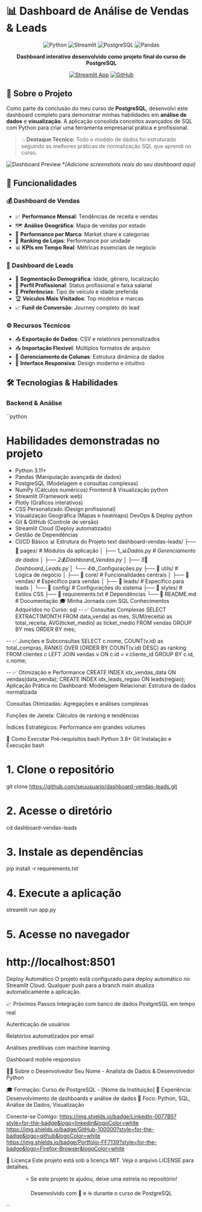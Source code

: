 # 📊 Dashboard de Análise de Vendas & Leads

<div align="center">

![Python](https://img.shields.io/badge/Python-3776AB?style=for-the-badge&logo=python&logoColor=white)
![Streamlit](https://img.shields.io/badge/Streamlit-FF4B4B?style=for-the-badge&logo=Streamlit&logoColor=white)
![PostgreSQL](https://img.shields.io/badge/PostgreSQL-316192?style=for-the-badge&logo=postgresql&logoColor=white)
![Pandas](https://img.shields.io/badge/Pandas-2C2D72?style=for-the-badge&logo=pandas&logoColor=white)

**Dashboard interativo desenvolvido como projeto final do curso de PostgreSQL**

[![Streamlit App](https://static.streamlit.io/badges/streamlit_badge_black_white.svg)](https://seusuario-streamlit-app.streamlit.app/)
[![GitHub](https://img.shields.io/badge/GitHub-100000?style=for-the-badge&logo=github&logoColor=white)](https://github.com/seuusuario/dashboard-vendas-leads)

</div>

## 🎯 Sobre o Projeto

Como parte da conclusão do meu curso de **PostgreSQL**, desenvolvi este dashboard completo para demonstrar minhas habilidades em **análise de dados** e **visualização**. A aplicação consolida conceitos avançados de SQL com Python para criar uma ferramenta empresarial prática e profissional.

> 💡 **Destaque Técnico:** Todo o modelo de dados foi estruturado seguindo as melhores práticas de normalização SQL que aprendi no curso.

![Dashboard Preview](https://via.placeholder.com/800x400/2E86AB/FFFFFF?text=Dashboard+Vendas+%26+Leads+Preview)
**(Adicione screenshots reais do seu dashboard aqui)*

## 🚀 Funcionalidades

### 💰 **Dashboard de Vendas**
- 📈 **Performance Mensal**: Tendências de receita e vendas
- 🗺️ **Análise Geográfica**: Mapa de vendas por estado
- 🚗 **Performance por Marca**: Market share e categorias
- 🏪 **Ranking de Lojas**: Performance por unidade
- 📊 **KPIs em Tempo Real**: Métricas essenciais de negócio

### 👥 **Dashboard de Leads**
- 👤 **Segmentação Demográfica**: Idade, gênero, localização
- 💼 **Perfil Profissional**: Status profissional e faixa salarial
- 🚗 **Preferências**: Tipo de veículo e idade preferida
- 🏆 **Veículos Mais Visitados**: Top modelos e marcas
- 📈 **Funil de Conversão**: Journey completo do lead

### ⚙️ **Recursos Técnicos**
- 📤 **Exportação de Dados**: CSV e relatórios personalizados
- 📥 **Importação Flexível**: Múltiplos formatos de arquivo
- 🔧 **Gerenciamento de Colunas**: Estrutura dinâmica de dados
- 🎨 **Interface Responsiva**: Design moderno e intuitivo

## 🛠️ Tecnologias & Habilidades

### **Backend & Análise**
``python
# Habilidades demonstradas no projeto
- Python 3.11+
- Pandas (Manipulação avançada de dados)
- PostgreSQL (Modelagem e consultas complexas)
- NumPy (Cálculos numéricos)
Frontend & Visualização
python
- Streamlit (Framework web)
- Plotly (Gráficos interativos)
- CSS Personalizado (Design profissional)
- Visualização Geográfica (Mapas e heatmaps)
DevOps & Deploy
python
- Git & GitHub (Controle de versão)
- Streamlit Cloud (Deploy automatizado)
- Gestão de Dependências
- CI/CD Básico
📊 Estrutura do Projeto
text
dashboard-vendas-leads/
├── 📁 pages/                 # Módulos da aplicação
│   ├── 1_📊_Dados.py        # Gerenciamento de dados
│   ├── 2_💰_Dashboard_Vendas.py
│   ├── 3_👥_Dashboard_Leads.py
│   └── 4_⚙️_Configurações.py
├── 📁 utils/                 # Lógica de negócio
│   ├── 📁 core/             # Funcionalidades centrais
│   ├── 📁 vendas/           # Específico para vendas
│   ├── 📁 leads/            # Específico para leads
│   └── 📁 config/           # Configurações do sistema
├── 📁 styles/               # Estilos CSS
├── 📄 requirements.txt      # Dependências
└── 📄 README.md            # Documentação
🎓 Minha Jornada com SQL
Conhecimentos Adquiridos no Curso:
sql
-- ✅ Consultas Complexas
SELECT 
    EXTRACT(MONTH FROM data_venda) as mes,
    SUM(receita) as total_receita,
    AVG(ticket_medio) as ticket_medio
FROM vendas 
GROUP BY mes 
ORDER BY mes;

-- ✅ Junções e Subconsultas
SELECT 
    c.nome,
    COUNT(v.id) as total_compras,
    RANK() OVER (ORDER BY COUNT(v.id) DESC) as ranking
FROM clientes c
LEFT JOIN vendas v ON c.id = v.cliente_id
GROUP BY c.id, c.nome;

-- ✅ Otimização e Performance
CREATE INDEX idx_vendas_data ON vendas(data_venda);
CREATE INDEX idx_leads_regiao ON leads(regiao);
Aplicação Prática no Dashboard:
Modelagem Relacional: Estrutura de dados normalizada

Consultas Otimizadas: Agregações e análises complexas

Funções de Janela: Cálculos de ranking e tendências

Índices Estratégicos: Performance em grandes volumes

🚀 Como Executar
Pré-requisitos
bash
Python 3.8+
Git
Instalação e Execução
bash
# 1. Clone o repositório
git clone https://github.com/seuusuario/dashboard-vendas-leads.git

# 2. Acesse o diretório
cd dashboard-vendas-leads

# 3. Instale as dependências
pip install -r requirements.txt

# 4. Execute a aplicação
streamlit run app.py

# 5. Acesse no navegador
# http://localhost:8501
Deploy Automático
O projeto está configurado para deploy automático no Streamlit Cloud. Qualquer push para a branch main atualiza automaticamente a aplicação.

📈 Próximos Passos
Integração com banco de dados PostgreSQL em tempo real

Autenticação de usuários

Relatórios automatizados por email

Análises preditivas com machine learning

Dashboard mobile responsivo

👨‍💻 Sobre o Desenvolvedor
Seu Nome - Analista de Dados & Desenvolvedor Python

🎓 Formação: Curso de PostgreSQL - [Nome da Instituição]
💼 Experiência: Desenvolvimento de dashboards e análise de dados
🚀 Foco: Python, SQL, Análise de Dados, Visualização

Conecte-se Comigo:
https://img.shields.io/badge/LinkedIn-0077B5?style=for-the-badge&logo=linkedin&logoColor=white
https://img.shields.io/badge/GitHub-100000?style=for-the-badge&logo=github&logoColor=white
https://img.shields.io/badge/Portfolio-FF7139?style=for-the-badge&logo=Firefox-Browser&logoColor=white

📄 Licença
Este projeto está sob a licença MIT. Veja o arquivo LICENSE para detalhes.

<div align="center">
⭐ Se este projeto te ajudou, deixe uma estrela no repositório!

Desenvolvido com 💙 e ☕ durante o curso de PostgreSQL

</div> ``